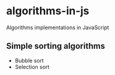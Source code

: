 # algorithms-in-js
Algorithms implementations in JavaScript

## Simple sorting algorithms

- Bubble sort
- Selection sort
